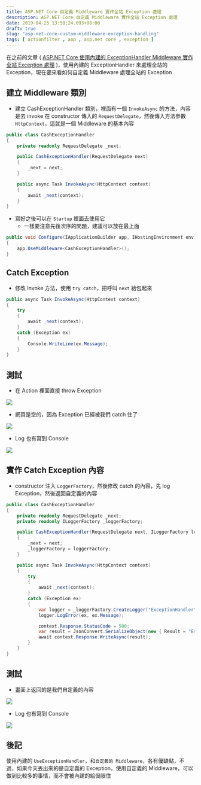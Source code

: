 ```yaml
---
title: ASP.NET Core 自定義 Middleware 實作全站 Exception 處理
description: ASP.NET Core 自定義 Middleware 實作全站 Exception 處理
date: 2019-04-25 13:50:24.093+08:00
draft: true
slug: "asp-net-core-custom-middleware-exception-handling"
tags: [ actionfilter , aop , asp.net core , exception ]
---
```


在之前的文章 ( [ASP.NET Core 使用內建的 ExceptionHandler Middleware 實作全站 Exception 處理](https://blog.cashwu.com/blog/asp-net-core-exceptionhandler-middleware-handler-exception) )，使用內建的 ExceptionHandler 來處理全站的 Exception，現在要來看如何自定義 Middleware 處理全站的 Exception

## 建立 Middleware 類別

- 建立 CashExceptionHandler 類別，裡面有一個 `InvokeAsync` 的方法，內容是去 invoke 在 constructor 傳入的 `RequestDelegate`，然後傳入方法參數 `HttpContext`，這就是一個 Middleware 的基本內容

```csharp
public class CashExceptionHandler
{
    private readonly RequestDelegate _next;

    public CashExceptionHandler(RequestDelegate next)
    {
        _next = next;
    }

    public async Task InvokeAsync(HttpContext context)
    {
        await _next(context);
    }
}
```

- 寫好之後可以在 `Startup` 裡面去使用它
	- 一樣要注意先後次序的問題，建議可以放在最上面

```csharp
public void Configure(IApplicationBuilder app, IHostingEnvironment env)
{
    app.UseMiddleware<CashExceptionHandler>();
}
```

## Catch Exception

- 修改 Invoke 方法，使用 `try catch`，把呼叫 `next` 給包起來

```csharp
public async Task InvokeAsync(HttpContext context)
{
    try
    {
        await _next(context);
    }
    catch (Exception ex)
    {
        Console.WriteLine(ex.Message);
    }
}
```

## 測試

- 在 Action 裡面直接 throw Exception

![](/images/404.webp)

- 網頁是空的，因為 Exception 已經被我們 catch 住了

![](/images/404.webp)

- Log 也有寫到 Console

![](/images/404.webp)

## 實作 Catch Exception 內容

- constructor 注入 `LoggerFactory`，然後修改 catch 的內容，先 log Exception，然後返回自定義的內容

```csharp
public class CashExceptionHandler
{
    private readonly RequestDelegate _next;
    private readonly ILoggerFactory _loggerFactory;

    public CashExceptionHandler(RequestDelegate next, ILoggerFactory loggerFactory)
    {
        _next = next;
        _loggerFactory = loggerFactory;
    }

    public async Task InvokeAsync(HttpContext context)
    {
        try
        {
            await _next(context);
        }
        catch (Exception ex)
        {
            var logger = _loggerFactory.CreateLogger("ExceptionHandler");
            logger.LogError(ex, ex.Message);

            context.Response.StatusCode = 500;
            var result = JsonConvert.SerializeObject(new { Result = "Error" });
            await context.Response.WriteAsync(result);
        }
    }
}
```

## 測試

- 畫面上返回的是我們自定義的內容

![](/images/404.webp)

- Log 也有寫到 Console

![](/images/404.webp)

## 後記

使用內建的 `UseExceptionHandler`，和`自定義的 Middleware`，各有優缺點，不過，如果今天丟出來的是自定義的 Exception，使用自定義的 Middleware，可以做到比較多的事情，而不會被內建的給侷限住